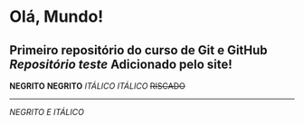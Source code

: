 # Olá, Mundo!
 Primeiro repositório do curso de **Git e GitHub**
 *Repositório teste*
  Adicionado pelo site!
 ---
 
 **NEGRITO** __NEGRITO__
 *ITÁLICO* _ITÁLICO_
 ~~RISCADO~~
 ***
 
 _*NEGRITO E ITÁLICO*_
 
 
 
 
 
 

